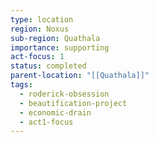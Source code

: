 ```yaml
---
type: location
region: Noxus
sub-region: Quathala
importance: supporting
act-focus: 1
status: completed
parent-location: "[[Quathala]]"
tags:
  - roderick-obsession
  - beautification-project
  - economic-drain
  - act1-focus
---
```

